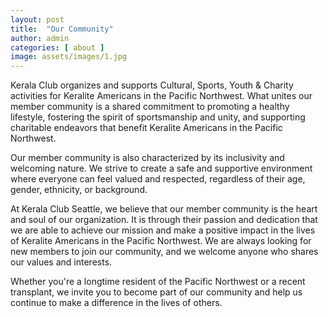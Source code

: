 ```yaml
---
layout: post
title:  "Our Community"
author: admin
categories: [ about ]
image: assets/images/1.jpg
---
```


Kerala Club organizes and supports Cultural, Sports, Youth & Charity activities for Keralite Americans in the Pacific Northwest. What unites our member community is a shared commitment to promoting a healthy lifestyle, fostering the spirit of sportsmanship and unity, and supporting charitable endeavors that benefit Keralite Americans in the Pacific Northwest.

Our member community is also characterized by its inclusivity and welcoming nature. We strive to create a safe and supportive environment where everyone can feel valued and respected, regardless of their age, gender, ethnicity, or background.


At Kerala Club Seattle, we believe that our member community is the heart and soul of our organization. It is through their passion and dedication that we are able to achieve our mission and make a positive impact in the lives of Keralite Americans in the Pacific Northwest. We are always looking for new members to join our community, and we welcome anyone who shares our values and interests.

Whether you're a longtime resident of the Pacific Northwest or a recent transplant, we invite you to become part of our community and help us continue to make a difference in the lives of others.
